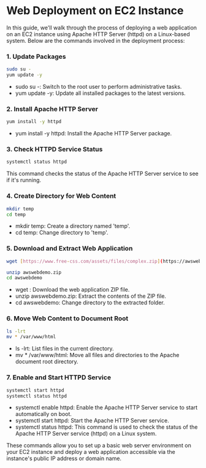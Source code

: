 # Web Deployment on EC2 Instance

In this guide, we'll walk through the process of deploying a web application on an EC2 instance using Apache HTTP Server (httpd) on a Linux-based system. Below are the commands involved in the deployment process:

### 1. Update Packages

```bash
sudo su -
yum update -y
```

* sudo su -: Switch to the root user to perform administrative tasks.
* yum update -y: Update all installed packages to the latest versions.


###  2. Install Apache HTTP Server

```bash
yum install -y httpd
```

* yum install -y httpd: Install the Apache HTTP Server package.

### 3. Check HTTPD Service Status

```bash
systemctl status httpd
```

This command checks the status of the Apache HTTP Server service to see if it's running.

### 4. Create Directory for Web Content

```bash
mkdir temp
cd temp
```

* mkdir temp: Create a directory named 'temp'.
* cd temp: Change directory to 'temp'.

### 5. Download and Extract Web Application

```bash
wget [https://www.free-css.com/assets/files/complex.zip](https://awsweb-demo.s3.amazonaws.com/awswebdemo.zip)https://awsweb-demo.s3.amazonaws.com/awswebdemo.zip
```

```bash
unzip awswebdemo.zip
cd awswebdemo
```


* wget <URL>: Download the web application ZIP file.
* unzip awswebdemo.zip: Extract the contents of the ZIP file.
* cd awswebdemo: Change directory to the extracted folder.


### 6. Move Web Content to Document Root

```bash
ls -lrt
mv * /var/www/html
```

* ls -lrt: List files in the current directory.
* mv * /var/www/html: Move all files and directories to the Apache document root directory.


### 7. Enable and Start HTTPD Service

```bash systemctl enable httpd
systemctl start httpd
systemctl status httpd
```

* systemctl enable httpd: Enable the Apache HTTP Server service to start automatically on boot.
* systemctl start httpd: Start the Apache HTTP Server service.
* systemctl status httpd: This command is used to check the status of the Apache HTTP Server service (httpd) on a Linux system.


These commands allow you to set up a basic web server environment on your EC2 instance and deploy a web application accessible via the instance's public IP address or domain name.
